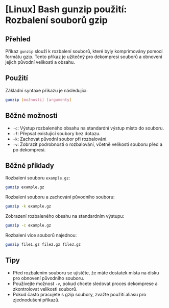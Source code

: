 # [Linux] Bash gunzip použití: Rozbalení souborů gzip

## Přehled
Příkaz `gunzip` slouží k rozbalení souborů, které byly komprimovány pomocí formátu gzip. Tento příkaz je užitečný pro dekompresi souborů a obnovení jejich původní velikosti a obsahu.

## Použití
Základní syntaxe příkazu je následující:

```bash
gunzip [možnosti] [argumenty]
```

## Běžné možnosti
- `-c`: Výstup rozbaleného obsahu na standardní výstup místo do souboru.
- `-f`: Přepsat existující soubory bez dotazu.
- `-k`: Zachovat původní soubor při rozbalování.
- `-v`: Zobrazit podrobnosti o rozbalování, včetně velikosti souboru před a po dekompresi.

## Běžné příklady
Rozbalení souboru `example.gz`:

```bash
gunzip example.gz
```

Rozbalení souboru a zachování původního souboru:

```bash
gunzip -k example.gz
```

Zobrazení rozbaleného obsahu na standardním výstupu:

```bash
gunzip -c example.gz
```

Rozbalení více souborů najednou:

```bash
gunzip file1.gz file2.gz file3.gz
```

## Tipy
- Před rozbalením souboru se ujistěte, že máte dostatek místa na disku pro obnovení původního souboru.
- Používejte možnost `-v`, pokud chcete sledovat proces dekomprese a zkontrolovat velikosti souborů.
- Pokud často pracujete s gzip soubory, zvažte použití aliasu pro zjednodušení příkazů.